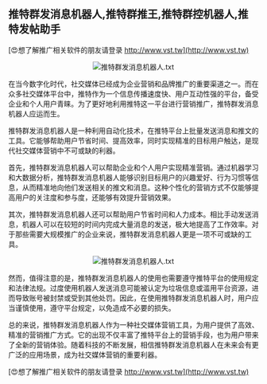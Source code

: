 ## **推特群发消息机器人,推特群推王,推特群控机器人,推特发帖助手**

[😍想了解推广相关软件的朋友请登录 http://www.vst.tw](http://www.vst.tw)

 <center><img src="https://vst.tw/MP4/tuiguang/png/5.png" alt="推特群发消息机器人.txt"></center>

在当今数字化时代，社交媒体已经成为企业营销和品牌推广的重要渠道之一。而在众多社交媒体平台中，推特作为一个信息传播速度快、用户互动性强的平台，备受企业和个人用户青睐。为了更好地利用推特这一平台进行营销推广，推特群发消息机器人应运而生。

推特群发消息机器人是一种利用自动化技术，在推特平台上批量发送消息和推文的工具。它能够帮助用户节省时间、提高效率，同时实现精准的目标用户触达，是现代社交媒体营销中不可或缺的利器。

首先，推特群发消息机器人可以帮助企业和个人用户实现精准营销。通过机器学习和大数据分析，推特群发消息机器人能够识别目标用户的兴趣爱好、行为习惯等信息，从而精准地向他们发送相关的推文和消息。这种个性化的营销方式不仅能够提高用户的关注度和参与度，还能够有效提升营销效果。

其次，推特群发消息机器人还可以帮助用户节省时间和人力成本。相比手动发送消息，机器人可以在较短的时间内完成大量消息的发送，极大地提高了工作效率。对于那些需要大规模推广的企业来说，推特群发消息机器人更是一项不可或缺的工具。

 <center><img src="https://vst.tw/MP4/tuiguang/png/2.png" alt="推特群发消息机器人.txt"></center>

然而，值得注意的是，推特群发消息机器人的使用也需要遵守推特平台的使用规定和法律法规。过度使用机器人发送消息可能被认定为垃圾信息或滥用平台资源，进而导致账号被封禁或受到其他处罚。因此，在使用推特群发消息机器人时，用户应当谨慎使用，遵守平台规定，以免造成不必要的损失。

总的来说，推特群发消息机器人作为一种社交媒体营销工具，为用户提供了高效、精准的营销推广方式。它的出现不仅丰富了推特平台上的营销手段，也为用户带来了全新的营销体验。随着科技的不断发展，相信推特群发消息机器人在未来会有更广泛的应用场景，成为社交媒体营销的重要利器。

[😍想了解推广相关软件的朋友请登录 http://www.vst.tw](http://www.vst.tw)



